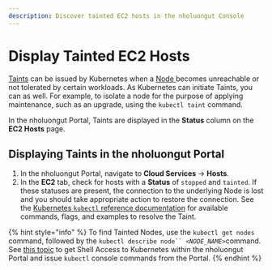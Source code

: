 ```yaml
---
description: Discover tainted EC2 hosts in the nholuongut Console
---
```


# Display Tainted EC2 Hosts

[Taints](https://kubernetes.io/docs/concepts/scheduling-eviction/taint-and-toleration/) can be issued by Kubernetes when a [Node ](https://kubernetes.io/docs/concepts/architecture/nodes/)becomes unreachable or not tolerated by certain workloads. As Kubernetes can initiate Taints, you can as well. For example, to isolate a node for the purpose of applying maintenance, such as an upgrade, using the `kubectl taint` command.

In the nholuongut Portal, Taints are displayed in the **Status** column on the **EC2 Hosts** page.

## Displaying Taints in the nholuongut Portal

1. In the nholuongut Portal, navigate to **Cloud Services** -> **Hosts**.&#x20;
2. In the **EC2** tab, check for hosts with a **Status** of `stopped` and `tainted`. If these statuses are present, the connection to the underlying Node is lost and you should take appropriate action to restore the connection. See the [Kubernetes `kubectl` reference documentation](https://kubernetes.io/docs/reference/generated/kubectl/kubectl-commands#taint) for available commands, flags, and examples to resolve the Taint.&#x20;

{% hint style="info" %}
To find Tainted Nodes, use the `kubectl get nodes` command, followed by the `kubectl describe node`` `_`<NODE_NAME>`_&#x63;ommand. See [this topic](../../prerequisites/kubectl-shell.md) to get Shell Access to Kubernetes within the nholuongut Portal and issue `kubectl` console commands from the Portal.
{% endhint %}
